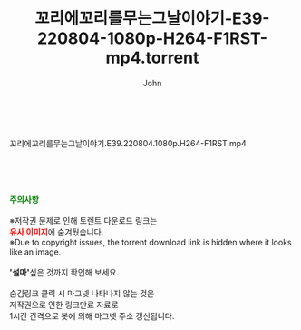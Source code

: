 ﻿---
layout: post
title:  "꼬리에꼬리를무는그날이야기-E39-220804-1080p-H264-F1RST-mp4.torrent"
author: John
categories: [ 방송/음악 ]
tags: [  ]
image:  
description: "꼬리에꼬리를무는그날이야기-E39-220804-1080p-H264-F1RST-mp4 torrent 정보 공유"
toc: true
toc_sticky: true
---

<br>
<div class="view-img">
<a class="view_image" href="http://torrentmobile60.com/bbs/view_image.php?fn=%2Fdata%2Ffile%2Fmusic%2F3735182707_aMy5OEpR_a5aff7d17f9ad386a0172ed110cf44eb8b743c2b.jpg" target="_blank"><img alt="" class="img-tag" content="http://torrentmobile60.com/data/file/music/3735182707_aMy5OEpR_a5aff7d17f9ad386a0172ed110cf44eb8b743c2b.jpg" itemprop="image" src="http://torrentmobile60.com/data/file/music/thumb-3735182707_aMy5OEpR_a5aff7d17f9ad386a0172ed110cf44eb8b743c2b_835x2212.jpg"/></a></div><div class="view-content" itemprop="description">
<p>꼬리에꼬리를무는그날이야기.E39.220804.1080p.H264-F1RST.mp4<br/></p> </div>
    
<br><br><br>
<p data-ke-size="size16"><b><span style="color: green;">주의사항</span></b><br /><br />※저작권 문제로 인해 토렌트 다운로드 링크는<br /><b><span style="color: red;">유사 이미지</span></b>에 숨겨뒀습니다.<br />※Due to copyright issues, the torrent download link is hidden where it looks like an image.<br /><br /><b>'설마'</b>싶은 것까지 확인해 보세요.<br /><br />숨김링크 클릭 시 마그넷 나타나지 않는 것은<br />저작권으로 인한 링크만료 자료로<br />1시간 간격으로 봇에 의해 마그넷 주소 갱신됩니다.</p>
